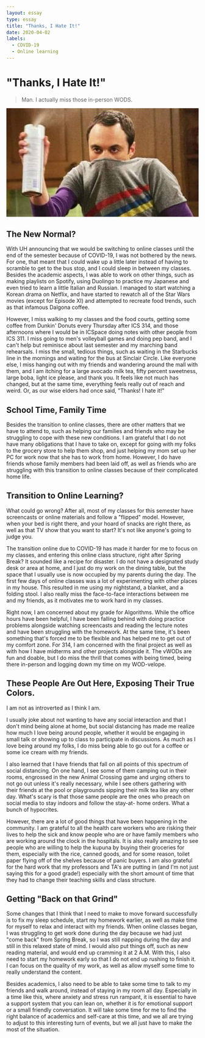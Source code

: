 ```yaml
---
layout: essay
type: essay
title: "Thanks, I Hate It!"
date: 2020-04-02
labels:
  - COVID-19
  - Online learning
---
```


# "Thanks, I Hate It!"

> Man. I actually miss those in-person WODS.

<img class="ui medium right floated rounded image" src="/images/r0_22_510_310_w1200_h678_fmax.jpg" length="800" width="1000">

## The New Normal?
With UH announcing that we would be switching to online classes until the end of the semester because of COVID-19, I was not 
bothered by the news. For one, that meant that I could wake up a little later instead of having to scramble to get to the bus 
stop, and I could sleep in between my classes. Besides the academic aspects, I was able to work on other things, such as 
making playlists on Spotify, using Duolingo to practice my Japanese and even tried to learn a little Italian and Russian. I 
managed to start watching a Korean drama on Netflix, and have started to rewatch all of the Star Wars movies (except for 
Episode XI) and attempted to recreate food trends, such as that infamous Dalgona coffee. 

However, I miss walking to my classes and the food courts, getting some coffee from Dunkin' Donuts every Thursday after ICS 
314, and those afternoons where I would be in ICSpace doing notes with other people from ICS 311. I miss going to men's 
volleyball games and doing pep band, and I can't help but reminisce about last semester and my marching band rehearsals. I 
miss the small, tedious things, such as waiting in the Starbucks line in the mornings and waiting for the bus at Sinclair 
Circle. Like everyone else, I miss hanging out with my friends and wandering around the mall with them, and I am itching for a 
large avocado milk tea, fifty percent sweetness, large boba, light ice please, and thank you. It feels like not much has 
changed, but at the same time, everything feels really out of reach and weird. Or, as our wise elders had once said, 
"Thanks! I hate it!"

## School Time, Family Time

Besides the transition to online classes, there are other matters that we have to attend to, such as helping our families and 
friends who may be struggling to cope with these new conditions. I am grateful that I do not have many obligations that I have 
to take on, except for going with my folks to the grocery store to help them shop, and just helping my mom set up her PC for 
work now that she has to work from home. However, I do have friends whose family members had been laid off, as well as friends 
who are struggling with this transition to online classes because of their complicated home life.

## Transition to Online Learning?

What could go wrong? After all, most of my classes for this semester have screencasts or online materials and follow a 
"flipped" model. However, when your bed is right there, and your hoard of snacks are right there, as well as that TV show that 
you want to start? It's not like anyone's going to judge you. 

The transition online due to COVID-19 has made it harder for me to focus on my classes, and entering this online class 
structure, right after Spring Break? It sounded like a recipe for disaster. I do not have a designated study desk or area at 
home, and I just do my work on the dining table, but the space that I usually use is now occupied by my parents during the 
day. The first few days of online classes was a lot of experimenting with other places in my house. This resulted in me using 
my nightstand, a blanket, and a folding stool. I also really miss the face-to-face interactions between me and my friends, as 
it motivates me to work hard in my classes. 

Right now, I am concerned about my grade for Algorithms. While the office hours have been helpful, I have been falling behind 
with doing practice problems alongside watching screencasts and reading the lecture notes and have been struggling with the 
homework. At the same time, it's been something that's forced me to be flexible and has helped me to get out of my comfort 
zone. For 314, I am concerned with the final project as well as with how I have midterms and other projects alongside it. The 
vWODs are fun and doable, but I do miss the thrill that comes with being 
timed, being there in-person and logging down my time on my WOD-velope. 

## These People Are Out Here, Exposing Their True Colors.
I am not as introverted as I think I am.

I usually joke about not wanting to have any social interaction and that I don't mind being alone at home, but social 
distancing has made me realize how much I love being around people, whether it would be engaging in small talk or showing up 
to class to participate in discussions. As much as I love being around my folks, I do miss being able to go out for a coffee 
or some ice cream with my friends. 

I also learned that I have friends that fall on all points of this spectrum of social distancing. On one hand, I see some of 
them camping out in their rooms, engrossed in the new Animal Crossing game and urging others to not go out unless it's really 
necessary, while I see others gathering with their friends at the pool or playgrounds sipping their milk tea like any other 
day. What's scary is that those same people are the ones who preach on social media to stay indoors and follow the stay-at-
home orders. What a bunch of hypocrites.

However, there are a lot of good things that have been happening in the community. I am grateful to all the health care 
workers who are risking their lives to help the sick and know people who are or have family members who are working around the 
clock in the hospitals. It is also really amazing to see people who are willing to help the kupuna by buying their groceries 
for them, especially with the rice, canned goods, and for some reason, toilet paper flying off of the shelves because of panic 
buyers. I am also grateful for the hard work that my professors and TA's are putting in (and I'm not just saying this for a 
good grade!) especially with the short amount of time that they had to change their teaching skills and class structure. 

## Getting "Back on that Grind"

Some changes that I think that I need to make to move forward successfully is to fix my sleep schedule, start my homework 
earlier, as well as make time for myself to relax and interact with my friends. When online classes began, I was struggling to 
get work done during the day because we had just "come back" from Spring Break, so I was still napping during the day and 
still in this relaxed state of mind. I would also put things off, such as new reading material, and would end up cramming it 
at 2 A.M. With this, I also need to start my homework early so that I do not end up rushing to finish it. I can 
focus on the quality of my work, as well as allow myself some time to really understand the content.

Besides academics, I also need to be able to take some time to talk to my friends and walk around, instead of staying in my 
room all day. Especially in a time like this, where anxiety and stress run rampant, it is essential to have a support system 
that you can lean on, whether it is for emotional support or a small friendly conversation. It will take some 
time for me to find the right balance of academics and self-care at this time, and we all are trying to adjust to this 
interesting turn of events, but we all just have to make the most of the situation.
